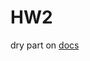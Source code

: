 # HW2

dry part on [docs](https://docs.google.com/document/d/1LdoZn3AkmPPhMET97WomUPi6ADbn9nE-sdZvehst5K8/edit?usp=sharing)
